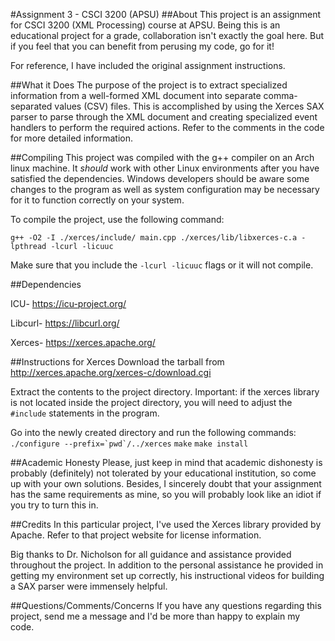 #Assignment 3 - CSCI 3200 (APSU)
##About
This project is an assignment for CSCI 3200 (XML Processing) course at APSU. Being this is an educational project for a grade, collaboration isn't exactly the goal here. But if you feel that you can benefit from perusing my code, go for it! 

For reference, I have included the original assignment instructions. 

##What it Does
The purpose of the project is to extract specialized information from a well-formed XML document into separate comma-separated values (CSV) files. This is accomplished by using the Xerces SAX parser to parse through the XML document and creating specialized event handlers to perform the required actions. Refer to the comments in the code for more detailed information.

##Compiling
This project was compiled with the g++ compiler on an Arch linux machine. It *should* work with other Linux environments after you have satisfied the dependencies. Windows developers should be aware some changes to the program as well as system configuration may be necessary for it to function correctly on your system. 

To compile the project, use the following command:

`g++ -O2 -I ./xerces/include/ main.cpp ./xerces/lib/libxerces-c.a -lpthread -lcurl -licuuc`

Make sure that you include the `-lcurl -licuuc` flags or it will not compile.

##Dependencies

ICU- https://icu-project.org/

Libcurl- https://libcurl.org/

Xerces- https://xerces.apache.org/

##Instructions for Xerces
Download the tarball from http://xerces.apache.org/xerces-c/download.cgi

Extract the contents to the project directory. Important: if the xerces library is not located inside the project directory, you will need to adjust the `#include` statements in the program.

Go into the newly created directory and run the following commands:
```./configure --prefix=`pwd`/../xerces```
```make```
```make install```

##Academic Honesty
Please, just keep in mind that academic dishonesty is probably (definitely) not tolerated by your educational institution, so come up with your own solutions. Besides, I sincerely doubt that your assignment has the same requirements as mine, so you will probably look like an idiot if you try to turn this in.

##Credits
In this particular project, I've used the Xerces library provided by Apache. Refer to that project website for license information.

Big thanks to Dr. Nicholson for all guidance and assistance provided throughout the project. In addition to the personal assistance he provided in getting my environment set up correctly, his instructional videos for building a SAX parser were immensely helpful.

##Questions/Comments/Concerns
If you have any questions regarding this project, send me a message and I'd be more than happy to explain my code.

